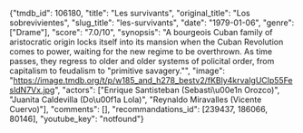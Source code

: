 {"tmdb_id": 106180, "title": "Les survivants", "original_title": "Los sobrevivientes", "slug_title": "les-survivants", "date": "1979-01-06", "genre": ["Drame"], "score": "7.0/10", "synopsis": "A bourgeois Cuban family of aristocratic origin locks itself into its mansion when the Cuban Revolution comes to power, waiting for the new regime to be overthrown. As time passes, they regress to older and older systems of policital order, from capitalism to feudalism to \"primitive savagery.\"", "image": "https://image.tmdb.org/t/p/w185_and_h278_bestv2/fKBly4krvalgUClp55FesldN7Vx.jpg", "actors": ["Enrique Santisteban (Sebasti\u00e1n Orozco)", "Juanita Caldevilla (Do\u00f1a Lola)", "Reynaldo Miravalles (Vicente Cuervo)"], "comments": [], "recommandations_id": [239437, 186066, 80146], "youtube_key": "notfound"}